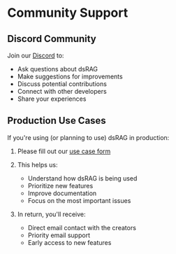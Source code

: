 # Community Support

## Discord Community

Join our [Discord](https://discord.gg/NTUVX9DmQ3) to:
- Ask questions about dsRAG
- Make suggestions for improvements
- Discuss potential contributions
- Connect with other developers
- Share your experiences

## Production Use Cases

If you're using (or planning to use) dsRAG in production:

1. Please fill out our [use case form](https://forms.gle/RQ5qFVReonSHDcCu5)
2. This helps us:
   - Understand how dsRAG is being used
   - Prioritize new features
   - Improve documentation
   - Focus on the most important issues

3. In return, you'll receive:
   - Direct email contact with the creators
   - Priority email support
   - Early access to new features 
